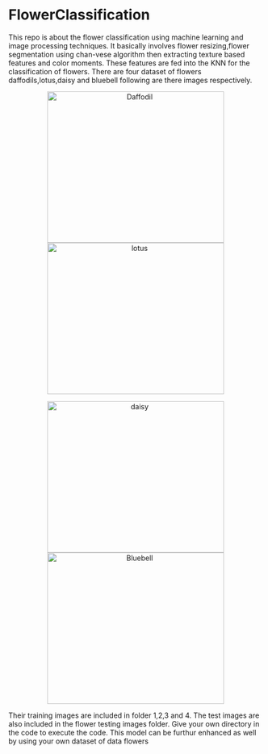 # FlowerClassification
This repo is about the flower classification using machine learning and image processing techniques.
It basically involves flower resizing,flower segmentation using chan-vese algorithm then extracting texture based features and color moments.
These features are fed into the KNN for the classification of flowers.
There are four dataset of flowers daffodils,lotus,daisy and bluebell following are there images respectively.
<p align="center">
  <img src="https://github.com/M-Danyal-Asim/FlowerClassification/blob/master/flower_testing_images/Daffodil1.jpg" width="350" height="300" title="Daffodil">
  <img src="https://github.com/M-Danyal-Asim/FlowerClassification/blob/master/flower_testing_images/Lotus1.jpg" width="350" height="300" title="lotus">
</p>
<p align="center">
  <img src="https://github.com/M-Danyal-Asim/FlowerClassification/blob/master/flower_testing_images/Daisy1.jpg" width="350" height="300" title="daisy">
  <img src="https://github.com/M-Danyal-Asim/FlowerClassification/blob/master/flower_testing_images/Bluebell1.jpg" width="350" height="300" title="Bluebell">
</p>
Their  training images are included in folder 1,2,3 and 4.
The test images are also included in the flower testing images folder.
Give your own directory in the code to execute the code.
This model can be furthur enhanced as well by using your own dataset of data flowers
